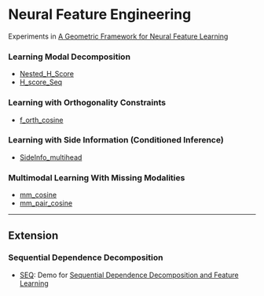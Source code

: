 # Neural Feature Engineering
Experiments in [A Geometric Framework for Neural Feature Learning](https://arxiv.org/pdf/2309.10140.pdf)
### Learning Modal Decomposition
- [Nested_H_Score](https://github.com/XiangxiangXu/NFE/blob/main/Nested_H_Score.ipynb)
- [H_score_Seq](https://github.com/XiangxiangXu/NFE/blob/main/H_score_Seq.ipynb)

### Learning with Orthogonality Constraints
- [f_orth_cosine](https://github.com/XiangxiangXu/NFE/blob/main/f_orth_cosine.ipynb)

### Learning with Side Information (Conditioned Inference)
- [SideInfo_multihead](https://github.com/XiangxiangXu/NFE/blob/main/SideInfo_multihead.ipynb)
  
### Multimodal Learning With Missing Modalities
- [mm_cosine](https://github.com/XiangxiangXu/NFE/blob/main/mm_cosine.ipynb)
- [mm_pair_cosine](https://github.com/XiangxiangXu/NFE/blob/main/mm_pair_cosine.ipynb)

---
## Extension

### Sequential Dependence Decomposition
- [SEQ](https://github.com/XiangxiangXu/NFE/blob/main/SEQ.ipynb): Demo for [Sequential Dependence Decomposition and Feature Learning](https://ieeexplore.ieee.org/document/10313384)

